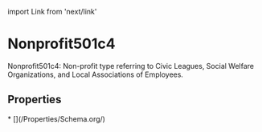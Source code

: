 import Link from 'next/link'

# Nonprofit501c4

Nonprofit501c4: Non-profit type referring to Civic Leagues, Social Welfare Organizations, and Local Associations of Employees.

## Properties

<Grid>
* [](/Properties/Schema.org/)

</Grid>

